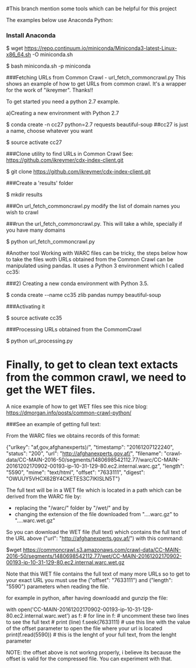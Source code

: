#This branch mention some tools which can be helpful for this project

The examples below use Anaconda Python:
### Install Anaconda

$ wget https://repo.continuum.io/miniconda/Miniconda3-latest-Linux-x86_64.sh -O miniconda.sh

$ bash miniconda.sh -p miniconda

###Fetching URLs from Common Crawl - url_fetch_commoncrawl.py
This shows an example of how to get URLs from common crawl. It's a wrapper for 
the work of "ikreymer". Thanks!!  

To get started you need a python 2.7 example.

a)Creating a new environment with Python 2.7

$ conda create -n cc27 python=2.7 requests beautiful-soup  ##cc27 is just a name, choose whatever you want

$ source activate cc27

###Clone utility to find URLs in Common Crawl See: https://github.com/ikreymer/cdx-index-client.git

$ git clone https://github.com/ikreymer/cdx-index-client.git

###Create a 'results' folder

$ mkdir results

###On url_fetch_commoncrawl.py modify the list of domain names you wish to crawl

###run the url_fetch_commoncrawl.py. This will take a while, specially if you have many domains

$ python url_fetch_commoncrawl.py

#Another tool
Working with WARC files can be tricky, the steps below how to take the files woth URLs obtained from the Common Crawl
can be manipulated using pandas. It uses a Python 3 environment which I called cc35:

###2) Creating a new conda environment with Python 3.5.

$ conda create --name cc35 zlib pandas numpy beautiful-soup

###Activating it

$ source activate cc35

###Processing URLs obtained from the CommomCrawl

$ python url_processing.py


# Finally, to get to clean text extacts from the common crawl, we need to get the WET files.
A nice example of how to get WET files see this nice blog:  
https://dmorgan.info/posts/common-crawl-python/

###See an example of getting full text:

From the WARC files we obtains records of this format:

{"urlkey": "af,gov,afghanexperts)/", "timestamp": "20161207122240", "status": "200", "url": "http://afghanexperts.gov.af/", "filename": "crawl-data/CC-MAIN-2016-50/segments/1480698542112.77/warc/CC-MAIN-20161202170902-00193-ip-10-31-129-80.ec2.internal.warc.gz", "length": "5590", "mime": "text/html", "offset": "7633111", "digest": "OWUUY5VHCX62BY4CKETES3C7IKISLN5T"}

The full text will be in a WET file which is located in a path which can be derived from the WARC file by:

- replacing the "/warc/" folder by "/wet/"  and by
- changing the extension of the file downloaded from "....warc.gz" to "....warc.wet.gz"

So you can download the WET file (full text) which contains the full text of the URL above ("url": "http://afghanexperts.gov.af/") with this command:

$wget https://commoncrawl.s3.amazonaws.com/crawl-data/CC-MAIN-2016-50/segments/1480698542112.77/wet/CC-MAIN-20161202170902-00193-ip-10-31-129-80.ec2.internal.warc.wet.gz

Note that this WET file contains the full text of many more URLs so to get to your exact URL you must use the ("offset": "7633111") and  ("length": "5590") parameters when reading the file.

for example in python, after having downloadd and gunzip the file:

with open('CC-MAIN-20161202170902-00193-ip-10-31-129-80.ec2.internal.warc.wet') as f:
    # for line in f:      # uncomment these two lines to see the full text
    #     print (line)
    f.seek(7633111)       # use this line with the value of the offset parameter to open the file where your url is located
    print(f.read(5590))   # this is the lenght of your full text, from the lenght parameter
    
NOTE: the offset above is not workng properly, i believe its because the offset is valid for the compressed file. You can experiment with that.
